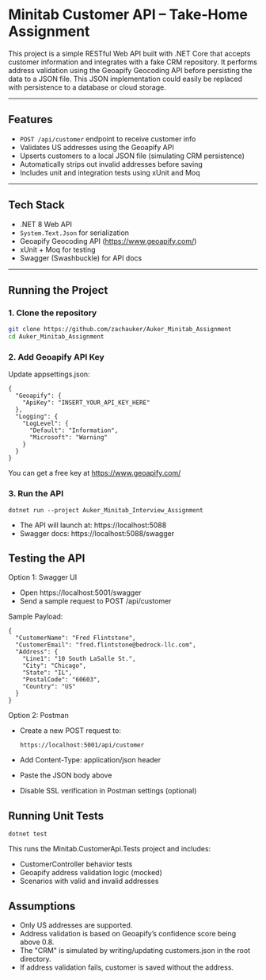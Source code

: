 # Minitab Customer API – Take-Home Assignment

This project is a simple RESTful Web API built with .NET Core that accepts customer information and integrates with a fake CRM repository. It performs address validation using the Geoapify Geocoding API before persisting the data to a JSON file. This JSON implementation could easily be replaced with persistence to a database or cloud storage.

---

## Features

- `POST /api/customer` endpoint to receive customer info
- Validates US addresses using the Geoapify API
- Upserts customers to a local JSON file (simulating CRM persistence)
- Automatically strips out invalid addresses before saving
- Includes unit and integration tests using xUnit and Moq

---

## Tech Stack

- .NET 8 Web API
- `System.Text.Json` for serialization
- Geoapify Geocoding API (https://www.geoapify.com/)
- xUnit + Moq for testing
- Swagger (Swashbuckle) for API docs

---

## Running the Project

### 1. Clone the repository
```bash
git clone https://github.com/zachauker/Auker_Minitab_Assignment
cd Auker_Minitab_Assignment
```

### 2. Add Geoapify API Key

Update appsettings.json:
```
{
  "Geoapify": {
    "ApiKey": "INSERT_YOUR_API_KEY_HERE"
  },
  "Logging": {
    "LogLevel": {
      "Default": "Information",
      "Microsoft": "Warning"
    }
  }
}
```

You can get a free key at https://www.geoapify.com/

### 3. Run the API

```dotnet run --project Auker_Minitab_Interview_Assignment```

- The API will launch at: https://localhost:5088
- Swagger docs:
    https://localhost:5088/swagger

## Testing the API 

Option 1: Swagger UI

- Open https://localhost:5001/swagger
- Send a sample request to POST /api/customer

Sample Payload:
```
{
  "CustomerName": "Fred Flintstone",
  "CustomerEmail": "fred.flintstone@bedrock-llc.com",
  "Address": {
    "Line1": "10 South LaSalle St.",
    "City": "Chicago",
    "State": "IL",
    "PostalCode": "60603",
    "Country": "US"
  }
}
```
Option 2: Postman

- Create a new POST request to:

    ```https://localhost:5001/api/customer```

- Add Content-Type: application/json header

- Paste the JSON body above

- Disable SSL verification in Postman settings (optional)

## Running Unit Tests

```dotnet test```

This runs the Minitab.CustomerApi.Tests project and includes:

- CustomerController behavior tests
- Geoapify address validation logic (mocked)
- Scenarios with valid and invalid addresses

## Assumptions
 
- Only US addresses are supported. 
- Address validation is based on Geoapify’s confidence score being above 0.8. 
- The "CRM" is simulated by writing/updating customers.json in the root directory. 
- If address validation fails, customer is saved without the address.